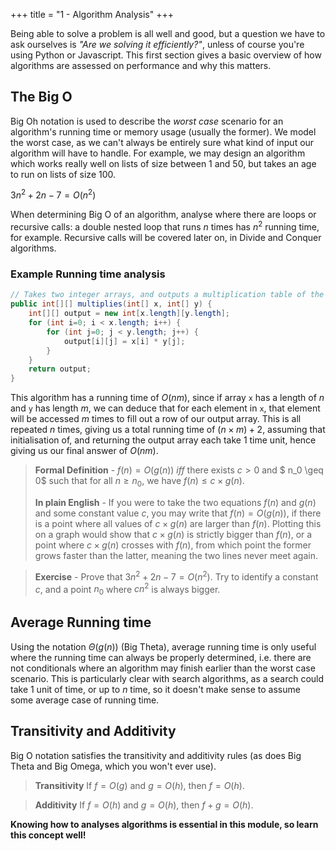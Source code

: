 +++
title = "1 - Algorithm Analysis"
+++

<!-- Don't worry about the title, it's formatting for Zola -->

Being able to solve a problem is all well and good, but a question we have to ask ourselves is *"Are we solving it efficiently?"*, unless of course you're using Python or Javascript. This first section gives a basic overview of how algorithms are assessed on performance and why this matters.

## The Big O

Big Oh notation is used to describe the *worst case* scenario for an algorithm's running time or memory usage (usually the former). We model the worst case, as we can't always be entirely sure what kind of input our algorithm will have to handle. For example, we may design an algorithm which works really well on lists of size between 1 and 50, but takes an age to run on lists of size 100.

$3n^2 + 2n - 7 = O(n^2)$

When determining Big O of an algorithm, analyse where there are loops or recursive calls: a double nested loop that runs $n$ times has $n^2$ running time, for example. Recursive calls will be covered later on, in Divide and Conquer algorithms.

### Example Running time analysis

```java
// Takes two integer arrays, and outputs a multiplication table of the two.
public int[][] multiplies(int[] x, int[] y) {
    int[][] output = new int[x.length][y.length];
    for (int i=0; i < x.length; i++) {
        for (int j=0; j < y.length; j++) {
            output[i][j] = x[i] * y[j];
        }
    }
    return output;
}
```

This algorithm has a running time of $O(nm)$, since if array `x` has a length of $n$ and `y` has length $m$, we can deduce that for each element in `x`, that element will be accessed $m$ times to fill out a row of our output array. This is all repeated $n$ times, giving us a total running time of $(n \times m) + 2$, assuming that initialisation of, and returning the output array each take 1 time unit, hence giving us our final answer of $O(nm)$.

> **Formal Definition** - $f(n) = O(g(n))$ *iff* there exists $c > 0$ and $ n_0 \geq 0$ such that for all $n \geq n_0$, we have $f(n) \leq c \times g(n)$.
>
> **In plain English** - If you were to take the two equations $f(n)$ and $g(n)$ and some constant value $c$, you may write that $f(n) = O(g(n))$, if there is a point where all values of $c \times g(n)$ are larger than $f(n)$. Plotting this on a graph would show that $c \times g(n)$ is strictly bigger than $f(n)$, or a point where $c \times g(n)$ crosses with $f(n)$, from which point the former grows faster than the latter, meaning the two lines never meet again.

> **Exercise** - Prove that $3n^2 + 2n - 7 = O(n^2)$. Try to identify a constant $c$, and a point $n_0$ where $cn^2$ is always bigger.

## Average Running time

Using the notation $\Theta(g(n))$ (Big Theta), average running time is only useful where the running time can always be properly determined, i.e. there are not conditionals where an algorithm may finish earlier than the worst case scenario. This is particularly clear with search algorithms, as a search could take 1 unit of time, or up to $n$ time, so it doesn't make sense to assume some average case of running time.

## Transitivity and Additivity

Big O notation satisfies the transitivity and additivity rules (as does Big Theta and Big Omega, which you won't ever use).

> **Transitivity**
> If $f = O(g)$ and $g = O(h)$, then $f = O(h)$.

> **Additivity**
> If $f = O(h)$ and $g = O(h)$, then $f + g = O(h)$.

**Knowing how to analyses algorithms is essential in this module, so learn this concept well!**
